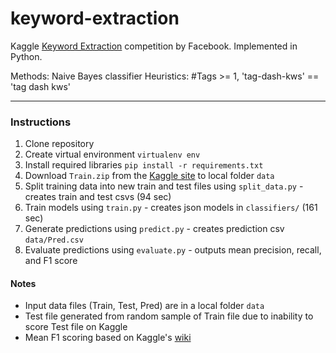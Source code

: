 keyword-extraction
==================

Kaggle [Keyword Extraction](https://www.kaggle.com/c/facebook-recruiting-iii-keyword-extraction) competition by Facebook. Implemented in Python.

Methods: Naive Bayes classifier
Heuristics: #Tags >= 1, 'tag-dash-kws' == 'tag dash kws'

---

### Instructions

1. Clone repository
2. Create virtual environment `virtualenv env`
3. Install required libraries `pip install -r requirements.txt`
4. Download `Train.zip` from the [Kaggle site](https://www.kaggle.com/c/facebook-recruiting-iii-keyword-extraction/data) to local folder `data`
5. Split training data into new train and test files using `split_data.py` - creates train and test csvs (94 sec)
6. Train models using `train.py` - creates json models in `classifiers/` (161 sec)
7. Generate predictions using `predict.py` - creates prediction csv `data/Pred.csv`
8. Evaluate predictions using `evaluate.py` - outputs mean precision, recall, and F1 score

#### Notes

* Input data files (Train, Test, Pred) are in a local folder `data`
* Test file generated from random sample of Train file due to inability to score Test file on Kaggle
* Mean F1 scoring based on Kaggle's [wiki](https://www.kaggle.com/wiki/MeanFScore)
